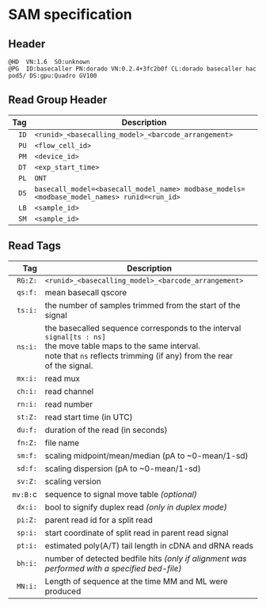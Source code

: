 # SAM specification

## Header

```text
@HD  VN:1.6  SO:unknown
@PG  ID:basecaller PN:dorado VN:0.2.4+3fc2b0f CL:dorado basecaller hac pod5/ DS:gpu:Quadro GV100
```

## Read Group Header

|  Tag   | Description                                                                  |
| --:| ------------------------------------------------------------------------------------------ |
| `ID` | `<runid>_<basecalling_model>_<barcode_arrangement>`                                        |
| `PU` | `<flow_cell_id>`                                                                           |
| `PM` | `<device_id>`                                                                              |
| `DT` | `<exp_start_time>`                                                                         |
| `PL` | `ONT`                                                                                      |
| `DS` | `basecall_model=<basecall_model_name> modbase_models=<modbase_model_names> runid=<run_id>` |
| `LB` | `<sample_id>`                                                                              |
| `SM` | `<sample_id>`                                                                              |

## Read Tags

|  Tag   | Description                                                |
| ------:| -----------------------------------------------------------|
| `RG:Z:`  | `<runid>_<basecalling_model>_<barcode_arrangement>`        |
| `qs:f:`  | mean basecall qscore                                       |
| `ts:i:`  | the number of samples trimmed from the start of the signal |
| `ns:i:`  | the basecalled sequence corresponds to the interval `signal[ts : ns]` <br /> the move table maps to the same interval. <br /> note that `ns` reflects trimming (if any) from the rear <br /> of the signal. |
| `mx:i:`  | read mux                                                   |
| `ch:i:`  | read channel                                               |
| `rn:i:`  | read number                                                |
| `st:Z:`  | read start time (in UTC)                                   |
| `du:f:`  | duration of the read (in seconds)                          |
| `fn:Z:`  | file name                                                  |
| `sm:f:`  | scaling midpoint/mean/median (pA to ~0-mean/1-sd)          |
| `sd:f:`  | scaling dispersion  (pA to ~0-mean/1-sd)                   |
| `sv:Z:`  | scaling version                                            |
| `mv:B:`c | sequence to signal move table _(optional)_                 |
| `dx:i:`  | bool to signify duplex read _(only in duplex mode)_        |
| `pi:Z:`  | parent read id for a split read                            |
| `sp:i:`  | start coordinate of split read in parent read signal       |
| `pt:i:`  | estimated poly(A/T) tail length in cDNA and dRNA reads     |
| `bh:i:`  | number of detected bedfile hits _(only if alignment was performed with a specified bed-file)_ |
| `MN:i:`  | Length of sequence at the time MM and ML were produced     |
